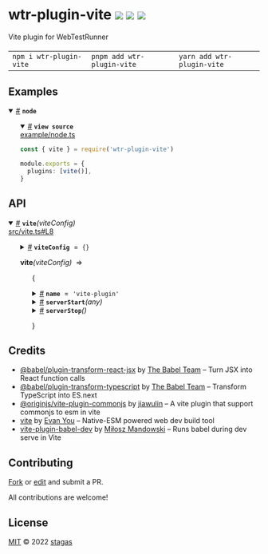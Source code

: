 <h1>
wtr-plugin-vite <a href="https://npmjs.org/package/wtr-plugin-vite"><img src="https://img.shields.io/badge/npm-v0.0.1-F00.svg?colorA=000"/></a> <a href="src"><img src="https://img.shields.io/badge/loc-67-FFF.svg?colorA=000"/></a> <a href="LICENSE"><img src="https://img.shields.io/badge/license-MIT-F0B.svg?colorA=000"/></a>
</h1>

<p></p>

Vite plugin for WebTestRunner

<h4>
<table><tr><td title="Triple click to select and copy paste">
<code>npm i wtr-plugin-vite </code>
</td><td title="Triple click to select and copy paste">
<code>pnpm add wtr-plugin-vite </code>
</td><td title="Triple click to select and copy paste">
<code>yarn add wtr-plugin-vite</code>
</td></tr></table>
</h4>

## Examples

<details id="example$node" title="node" open><summary><span><a href="#example$node">#</a></span>  <code><strong>node</strong></code></summary>  <ul>    <details id="source$node" title="node source code" open><summary><span><a href="#source$node">#</a></span>  <code><strong>view source</strong></code></summary>  <a href="example/node.ts">example/node.ts</a>  <p>

```ts
const { vite } = require('wtr-plugin-vite')

module.exports = {
  plugins: [vite()],
}
```

</p>
</details></ul></details>

## API

<p>  <details id="vite$1" title="Function" open><summary><span><a href="#vite$1">#</a></span>  <code><strong>vite</strong></code><em>(viteConfig)</em>    </summary>  <a href="src/vite.ts#L8">src/vite.ts#L8</a>  <ul>    <p>    <details id="viteConfig$3" title="Parameter" ><summary><span><a href="#viteConfig$3">#</a></span>  <code><strong>viteConfig</strong></code>  <span><span>&nbsp;=&nbsp;</span>  <code>{}</code></span>  </summary>    <ul><p><span>InlineConfig</span> &amp; {<p>  <details id="jsxImportSource$5" title="Property" ><summary><span><a href="#jsxImportSource$5">#</a></span>  <code><strong>jsxImportSource</strong></code>    </summary>  <a href="src/vite.ts#L8">src/vite.ts#L8</a>  <ul><p>string</p>        </ul></details></p>}</p>        </ul></details>  <p><strong>vite</strong><em>(viteConfig)</em>  &nbsp;=&gt;  <ul>{<p>  <details id="name$7" title="Property" ><summary><span><a href="#name$7">#</a></span>  <code><strong>name</strong></code>  <span><span>&nbsp;=&nbsp;</span>  <code>'vite-plugin'</code></span>  </summary>    <ul><p>string</p>        </ul></details><details id="serverStart$8" title="Method" ><summary><span><a href="#serverStart$8">#</a></span>  <code><strong>serverStart</strong></code><em>(any)</em>    </summary>  <a href="src/vite.ts#L14">src/vite.ts#L14</a>  <ul>    <p>    any  <p><strong>serverStart</strong><em>(any)</em>  &nbsp;=&gt;  <ul><span>Promise</span>&lt;void&gt;</ul></p></p>    </ul></details><details id="serverStop$11" title="Method" ><summary><span><a href="#serverStop$11">#</a></span>  <code><strong>serverStop</strong></code><em>()</em>    </summary>  <a href="src/vite.ts#L69">src/vite.ts#L69</a>  <ul>    <p>      <p><strong>serverStop</strong><em>()</em>  &nbsp;=&gt;  <ul><span>Promise</span>&lt;void&gt;</ul></p></p>    </ul></details></p>}</ul></p></p>    </ul></details></p>

## Credits

- [@babel/plugin-transform-react-jsx](https://npmjs.org/package/@babel/plugin-transform-react-jsx) by [The Babel Team](https://babel.dev/team) &ndash; Turn JSX into React function calls
- [@babel/plugin-transform-typescript](https://npmjs.org/package/@babel/plugin-transform-typescript) by [The Babel Team](https://babel.dev/team) &ndash; Transform TypeScript into ES.next
- [@originjs/vite-plugin-commonjs](https://npmjs.org/package/@originjs/vite-plugin-commonjs) by [jiawulin](https://github.com/originjs) &ndash; A vite plugin that support commonjs to esm in vite
- [vite](https://npmjs.org/package/vite) by [Evan You](https://github.com/vitejs) &ndash; Native-ESM powered web dev build tool
- [vite-plugin-babel-dev](https://npmjs.org/package/vite-plugin-babel-dev) by [Miłosz Mandowski](https://github.com/owlsdepartment) &ndash; Runs babel during dev serve in Vite

## Contributing

[Fork](https://github.com/stagas/wtr-plugin-vite/fork) or [edit](https://github.dev/stagas/wtr-plugin-vite) and submit a PR.

All contributions are welcome!

## License

<a href="LICENSE">MIT</a> &copy; 2022 [stagas](https://github.com/stagas)

